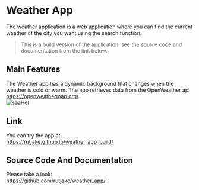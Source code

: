 # Weather App
The weather application is a web application where you can find the current weather of the city you want using the search function.<br>
>This is a build version of the application, see the source code and documentation from the link below.

## Main Features
The Weather app has a dynamic background that changes when the weather is cold or warm.
The app retrieves data from the OpenWeather api
https://openweathermap.org/<br>
![saaHel](https://github.com/Rutjake/weather_app_build/assets/77888584/7e764268-46eb-4cb9-8f68-405a6db1fdb5)


## Link
You can try the app at:<br>
https://rutjake.github.io/weather_app_build/

## Source Code And Documentation
Please take a look:<br>
https://github.com/rutjake/weather_app/

